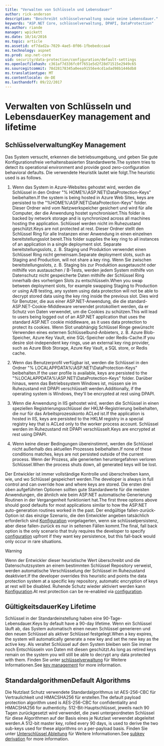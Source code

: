 ```yaml
---
title: "Verwalten von Schlüsseln und Lebensdauer"
author: rick-anderson
description: "Beschreibt schlüsselverwaltung sowie seine Lebensdauer."
keywords: "ASP.NET Core, schlüsselverwaltung, DPAPI, DataProtection"
ms.author: riande
manager: wpickett
ms.date: 10/14/2016
ms.topic: article
ms.assetid: ef7dad2a-7029-4ae5-8f06-1fbebedccaa4
ms.technology: aspnet
ms.prod: asp.net-core
uid: security/data-protection/configuration/default-settings
ms.openlocfilehash: c361af7d336fc0f7651e5d2f28d71515e2949c65
ms.sourcegitcommit: 78d28178345a0eea91556e4cd1adad98b1446db8
ms.translationtype: MT
ms.contentlocale: de-DE
ms.lasthandoff: 09/22/2017
---
```

# <a name="key-management-and-lifetime"></a><span data-ttu-id="93065-104">Verwalten von Schlüsseln und Lebensdauer</span><span class="sxs-lookup"><span data-stu-id="93065-104">Key management and lifetime</span></span>

<a name=data-protection-default-settings></a>

## <a name="key-management"></a><span data-ttu-id="93065-105">Schlüsselverwaltung</span><span class="sxs-lookup"><span data-stu-id="93065-105">Key Management</span></span>

<span data-ttu-id="93065-106">Das System versucht, erkennen die betriebsumgebung, und geben Sie gute Konfigurationsfreie verhaltensbasierten Standardwerte.</span><span class="sxs-lookup"><span data-stu-id="93065-106">The system tries to detect its operational environment and provide good zero-configuration behavioral defaults.</span></span> <span data-ttu-id="93065-107">Die verwendete Heuristik lautet wie folgt.</span><span class="sxs-lookup"><span data-stu-id="93065-107">The heuristic used is as follows.</span></span>

1. <span data-ttu-id="93065-108">Wenn das System in Azure-Websites gehostet wird, werden die Schlüssel in den Ordner "% HOME%\ASP.NET\DataProtection-Keys" beibehalten.</span><span class="sxs-lookup"><span data-stu-id="93065-108">If the system is being hosted in Azure Web Sites, keys are persisted to the "%HOME%\ASP.NET\DataProtection-Keys" folder.</span></span> <span data-ttu-id="93065-109">Dieser Ordner wird vom Netzwerkspeicher gesichert und wird für alle Computer, der die Anwendung hostet synchronisiert.</span><span class="sxs-lookup"><span data-stu-id="93065-109">This folder is backed by network storage and is synchronized across all machines hosting the application.</span></span> <span data-ttu-id="93065-110">Schlüssel werden nicht im Ruhezustand geschützt.</span><span class="sxs-lookup"><span data-stu-id="93065-110">Keys are not protected at rest.</span></span> <span data-ttu-id="93065-111">Dieser Ordner stellt den Schlüssel Ring für alle Instanzen einer Anwendung in einen einzelnen bereitstellungsslot bereit.</span><span class="sxs-lookup"><span data-stu-id="93065-111">This folder supplies the key ring to all instances of an application in a single deployment slot.</span></span> <span data-ttu-id="93065-112">Separate bereitstellungsslots, z. B. Staging und Produktion verwendet einen Schlüssel Ring nicht gemeinsam.</span><span class="sxs-lookup"><span data-stu-id="93065-112">Separate deployment slots, such as Staging and Production, will not share a key ring.</span></span> <span data-ttu-id="93065-113">Wenn Sie zwischen bereitstellungsslots, z. B. Staging bis zur Produktion ausgetauscht oder mithilfe von austauschen / B-Tests, werden jedem System mithilfe von Datenschutz nicht gespeicherte Daten mithilfe der Schlüssel Ring innerhalb des vorherigen Slots zu entschlüsseln.</span><span class="sxs-lookup"><span data-stu-id="93065-113">When you swap between deployment slots, for example swapping Staging to Production or using A/B testing, any system using data protection will not be able to decrypt stored data using the key ring inside the previous slot.</span></span> <span data-ttu-id="93065-114">Dies wird für Benutzer, die aus einer ASP.NET-Anwendung, die die standard-ASP.NET-Cookie-Middleware verwendet protokolliert werden, da er Schutz von Daten verwendet, um die Cookies zu schützen.</span><span class="sxs-lookup"><span data-stu-id="93065-114">This will lead to users being logged out of an ASP.NET application that uses the standard ASP.NET cookie middleware, as it uses data protection to protect its cookies.</span></span> <span data-ttu-id="93065-115">Wenn Slot unabhängig Schlüssel Ringe gewünscht Verwenden eines externen Schlüsselbund-Anbieters, z. B. Azure Blob-Speicher, Azure Key Vault, eine SQL-Speicher oder Redis-Cache.</span><span class="sxs-lookup"><span data-stu-id="93065-115">If you desire slot-independent key rings, use an external key ring provider, such as Azure Blob Storage, Azure Key Vault, a SQL store, or Redis cache.</span></span>

2. <span data-ttu-id="93065-116">Wenn das Benutzerprofil verfügbar ist, werden die Schlüssel in den Ordner "% LOCALAPPDATA%\ASP.NET\DataProtection-Keys" beibehalten.</span><span class="sxs-lookup"><span data-stu-id="93065-116">If the user profile is available, keys are persisted to the "%LOCALAPPDATA%\ASP.NET\DataProtection-Keys" folder.</span></span> <span data-ttu-id="93065-117">Darüber hinaus, wenn das Betriebssystem Windows ist, müssen sie im Ruhezustand mit DPAPI verschlüsselt werden.</span><span class="sxs-lookup"><span data-stu-id="93065-117">Additionally, if the operating system is Windows, they'll be encrypted at rest using DPAPI.</span></span>

3. <span data-ttu-id="93065-118">Wenn die Anwendung in IIS gehostet wird, werden die Schlüssel in einen speziellen Registrierungsschlüssel der HKLM-Registrierung beibehalten, die nur für das Arbeitsprozesskonto ACLed ist.</span><span class="sxs-lookup"><span data-stu-id="93065-118">If the application is hosted in IIS, keys are persisted to the HKLM registry in a special registry key that is ACLed only to the worker process account.</span></span> <span data-ttu-id="93065-119">Schlüssel werden im Ruhezustand mit DPAPI verschlüsselt.</span><span class="sxs-lookup"><span data-stu-id="93065-119">Keys are encrypted at rest using DPAPI.</span></span>

4. <span data-ttu-id="93065-120">Wenn keine dieser Bedingungen übereinstimmt, werden die Schlüssel nicht außerhalb des aktuellen Prozesses beibehalten.</span><span class="sxs-lookup"><span data-stu-id="93065-120">If none of these conditions matches, keys are not persisted outside of the current process.</span></span> <span data-ttu-id="93065-121">Wenn der Prozess, alle generierten heruntergefahren verloren Schlüssel.</span><span class="sxs-lookup"><span data-stu-id="93065-121">When the process shuts down, all generated keys will be lost.</span></span>

<span data-ttu-id="93065-122">Der Entwickler ist immer vollständige Kontrolle und überschreiben kann, wie, und wo Schlüssel gespeichert werden.</span><span class="sxs-lookup"><span data-stu-id="93065-122">The developer is always in full control and can override how and where keys are stored.</span></span> <span data-ttu-id="93065-123">Die ersten drei oben aufgeführten Optionen sollten gute Standardwerte für die meisten Anwendungen, die ähnlich wie beim ASP.NET <machineKey> automatische Generierung Routinen in der Vergangenheit funktioniert hat.</span><span class="sxs-lookup"><span data-stu-id="93065-123">The first three options above should good defaults for most applications similar to how the ASP.NET <machineKey> auto-generation routines worked in the past.</span></span> <span data-ttu-id="93065-124">Der endgültige fallen-zurück-Option ist das einzige Szenario, die den Entwickler angeben tatsächlich erforderlich sind [Konfiguration](overview.md) vorgelagerten, wenn sie schlüsselpersistenz, aber diese fallen-zurück es nur in seltenen Fällen kommt.</span><span class="sxs-lookup"><span data-stu-id="93065-124">The final, fall back option is the only scenario that truly requires the developer to specify [configuration](overview.md) upfront if they want key persistence, but this fall-back would only occur in rare situations.</span></span>

>[!WARNING]
> <span data-ttu-id="93065-125">Wenn der Entwickler dieser heuristische Wert überschreibt und die Datenschutzsystem an einem bestimmten Schlüssel Repository verweist, werden automatische Verschlüsselung der Schlüssel im Ruhezustand deaktiviert.</span><span class="sxs-lookup"><span data-stu-id="93065-125">If the developer overrides this heuristic and points the data protection system at a specific key repository, automatic encryption of keys at rest will be disabled.</span></span> <span data-ttu-id="93065-126">Ruhende Schutz wieder aktiviert werden kann [Konfiguration](overview.md).</span><span class="sxs-lookup"><span data-stu-id="93065-126">At rest protection can be re-enabled via [configuration](overview.md).</span></span>

## <a name="key-lifetime"></a><span data-ttu-id="93065-127">Gültigkeitsdauer</span><span class="sxs-lookup"><span data-stu-id="93065-127">Key Lifetime</span></span>

<span data-ttu-id="93065-128">Schlüssel in der Standardeinstellung haben eine 90-Tage-Lebensdauer.</span><span class="sxs-lookup"><span data-stu-id="93065-128">Keys by default have a 90-day lifetime.</span></span> <span data-ttu-id="93065-129">Wenn ein Schlüssel läuft ab, das System automatisch einen neuen Schlüssel generieren und den neuen Schlüssel als aktiver Schlüssel festgelegt.</span><span class="sxs-lookup"><span data-stu-id="93065-129">When a key expires, the system will automatically generate a new key and set the new key as the active key.</span></span> <span data-ttu-id="93065-130">Als veraltet Schlüssel auf dem System bleiben sein Sie immer noch Entschlüsseln von Daten mit diesen geschützt.</span><span class="sxs-lookup"><span data-stu-id="93065-130">As long as retired keys remain on the system you will still be able to decrypt any data protected with them.</span></span> <span data-ttu-id="93065-131">Finden Sie unter [schlüsselverwaltung](../implementation/key-management.md#data-protection-implementation-key-management-expiration) für Weitere Informationen.</span><span class="sxs-lookup"><span data-stu-id="93065-131">See [key management](../implementation/key-management.md#data-protection-implementation-key-management-expiration) for more information.</span></span>

## <a name="default-algorithms"></a><span data-ttu-id="93065-132">Standardalgorithmen</span><span class="sxs-lookup"><span data-stu-id="93065-132">Default Algorithms</span></span>

<span data-ttu-id="93065-133">Die Nutzlast Schutz verwendete Standardalgorithmus ist AES-256-CBC für Vertraulichkeit und HMACSHA256 für erstellen.</span><span class="sxs-lookup"><span data-stu-id="93065-133">The default payload protection algorithm used is AES-256-CBC for confidentiality and HMACSHA256 for authenticity.</span></span> <span data-ttu-id="93065-134">512-Bit-Hauptschlüssel, jeweils nach 90 Tagen zurückgesetzt wird verwendet, die zwei untergeordneten Schlüssel für diese Algorithmen auf der Basis eines je Nutzlast verwendet abgeleitet werden.</span><span class="sxs-lookup"><span data-stu-id="93065-134">A 512-bit master key, rolled every 90 days, is used to derive the two sub-keys used for these algorithms on a per-payload basis.</span></span> <span data-ttu-id="93065-135">Finden Sie unter [Unterschlüssel Ableitung](../implementation/subkeyderivation.md#data-protection-implementation-subkey-derivation-aad) für Weitere Informationen.</span><span class="sxs-lookup"><span data-stu-id="93065-135">See [subkey derivation](../implementation/subkeyderivation.md#data-protection-implementation-subkey-derivation-aad) for more information.</span></span>

